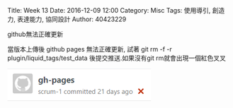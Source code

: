 Title: Week 13
Date: 2016-12-09 12:00
Category: Misc
Tags: 使用導引, 創造力, 表達能力, 協同設計
Author: 40423229

<p>github無法正確更新<p>
當版本上傳後 github pages 無法正確更新, 試著 git rm -f -r plugin/liquid_tags/test_data 後提交推送.如果沒有git rm就會出現一個紅色叉叉

<a><img src="../w13.png" /></a>